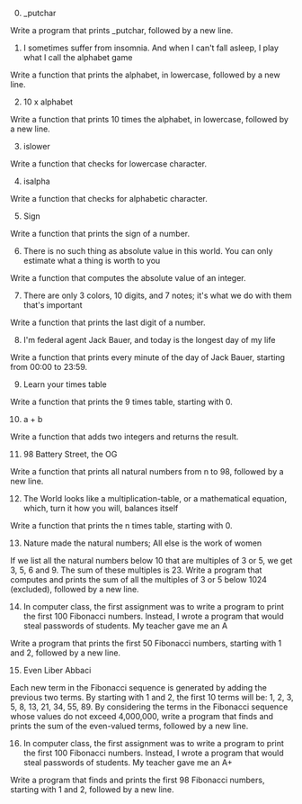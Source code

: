 0. _putchar
  
 Write a program that prints _putchar, followed by a new line.

1. I sometimes suffer from insomnia. And when I can't fall asleep, I play what I call the alphabet game

 Write a function that prints the alphabet, in lowercase, followed by a new line.

2. 10 x alphabet
 
 Write a function that prints 10 times the alphabet, in lowercase, followed by a new line.

3. islower

 Write a function that checks for lowercase character.

4. isalpha

 Write a function that checks for alphabetic character.

5. Sign
 
 Write a function that prints the sign of a number.

6. There is no such thing as absolute value in this world. You can only estimate what a thing is worth to you

 Write a function that computes the absolute value of an integer.

7. There are only 3 colors, 10 digits, and 7 notes; it's what we do with them that's important

 Write a function that prints the last digit of a number.

8. I'm federal agent Jack Bauer, and today is the longest day of my life

 Write a function that prints every minute of the day of Jack Bauer, starting from 00:00 to 23:59.

9. Learn your times table

 Write a function that prints the 9 times table, starting with 0.

10. a + b

 Write a function that adds two integers and returns the result.

11. 98 Battery Street, the OG

 Write a function that prints all natural numbers from n to 98, followed by a new line.

12. The World looks like a multiplication-table, or a mathematical equation, which, turn it how you will, balances itself
 
 Write a function that prints the n times table, starting with 0.

13. Nature made the natural numbers; All else is the work of women
 
 If we list all the natural numbers below 10 that are multiples of 3 or 5, we get 3, 5, 6 and 9. The sum of these multiples is 23. Write a program that computes and prints the sum of all the multiples of 3 or 5 below 1024 (excluded), followed by a new line.

14. In computer class, the first assignment was to write a program to print the first 100 Fibonacci numbers. Instead, I wrote a program that would steal passwords of students. My teacher gave me an A

 Write a program that prints the first 50 Fibonacci numbers, starting with 1 and 2, followed by a new line.

15. Even Liber Abbaci

 Each new term in the Fibonacci sequence is generated by adding the previous two terms. By starting with 1 and 2, the first 10 terms will be: 1, 2, 3, 5, 8, 13, 21, 34, 55, 89. By considering the terms in the Fibonacci sequence whose values do not exceed 4,000,000, write a program that finds and prints the sum of the even-valued terms, followed by a new line.

16. In computer class, the first assignment was to write a program to print the first 100 Fibonacci numbers. Instead, I wrote a program that would steal passwords of students. My teacher gave me an A+

 Write a program that finds and prints the first 98 Fibonacci numbers, starting with 1 and 2, followed by a new line.

